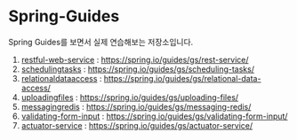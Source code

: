 # Spring-Guides
Spring Guides를 보면서 실제 연습해보는 저장소입니다.

1. [restful-web-service](https://github.com/dudwns6503/Spring-Guides/tree/main/restful-web-service) : https://spring.io/guides/gs/rest-service/
2. [schedulingtasks](https://github.com/dudwns6503/Spring-Guides/tree/main/schedulingtasks) : https://spring.io/guides/gs/scheduling-tasks/
3. [relationaldataaccess](https://github.com/dudwns6503/Spring-Guides/tree/main/relationaldataaccess) : https://spring.io/guides/gs/relational-data-access/
4. [uploadingfiles](https://github.com/dudwns6503/Spring-Guides/tree/main/uploadingfiles) : https://spring.io/guides/gs/uploading-files/
5. [messagingredis](https://github.com/dudwns6503/Spring-Guides/tree/main/messagingredis) : https://spring.io/guides/gs/messaging-redis/
6. [validating-form-input](https://github.com/dudwns6503/Spring-Guides/tree/main/validating-form-input) : https://spring.io/guides/gs/validating-form-input/
7. [actuator-service](https://github.com/dudwns6503/Spring-Guides/tree/main/actuator-service) : https://spring.io/guides/gs/actuator-service/
